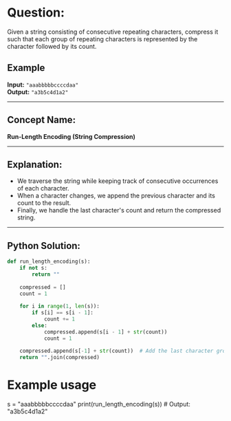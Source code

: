 # **Question:**  
Given a string consisting of consecutive repeating characters, compress it such that each group of repeating characters is represented by the character followed by its count.  

## **Example**  
**Input:** `"aaabbbbbccccdaa"`  
**Output:** `"a3b5c4d1a2"`  

---

## **Concept Name:**  
**Run-Length Encoding (String Compression)**  

---

## **Explanation:**  
- We traverse the string while keeping track of consecutive occurrences of each character.  
- When a character changes, we append the previous character and its count to the result.  
- Finally, we handle the last character's count and return the compressed string.  

---

## **Python Solution:**  
```python
def run_length_encoding(s):
    if not s:
        return ""
    
    compressed = []
    count = 1
    
    for i in range(1, len(s)):
        if s[i] == s[i - 1]:  
            count += 1
        else:
            compressed.append(s[i - 1] + str(count))
            count = 1  
    
    compressed.append(s[-1] + str(count))  # Add the last character group
    return "".join(compressed)
```

# Example usage
s = "aaabbbbbccccdaa"
print(run_length_encoding(s))  # Output: "a3b5c4d1a2"
